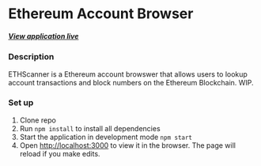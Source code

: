 # Ethereum Account Browser 
##### [View application live](https://airswap.herokuapp.com/)

### Description
ETHScanner is a Ethereum account browswer that allows users to lookup account transactions and block numbers on the Ethereum Blockchain. WIP.

### Set up

1. Clone repo
2. Run `npm install` to install all dependencies 
3. Start the application in development mode `npm start`
4. Open [http://localhost:3000](http://localhost:3000) to view it in the browser. The page will reload if you make edits.



